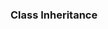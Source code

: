 <div id="title">

### Class Inheritance
</div>

<div id="body">

<include src="what/container-inParent-asPanel.md" boilerplate />

</div>